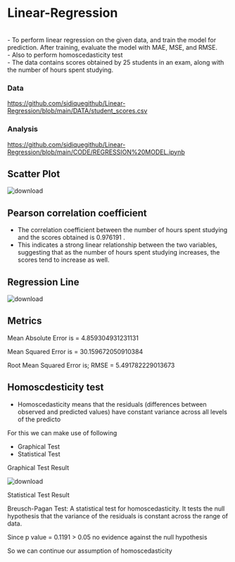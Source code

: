 # Linear-Regression
<br>
- To perform linear regression on the given data, and train the model for prediction. After training, evaluate the model with MAE, MSE, and RMSE. 
<br> 
- Also to perform homoscedasticity test

<br>
- The data contains scores obtained by 25 students in an exam, along with the number of hours spent studying. 

### Data
https://github.com/sidiquegithub/Linear-Regression/blob/main/DATA/student_scores.csv

### Analysis
https://github.com/sidiquegithub/Linear-Regression/blob/main/CODE/REGRESSION%20MODEL.ipynb

## Scatter Plot 
![download](https://github.com/sidiquegithub/Linear-Regression/assets/110783832/fee20aed-aa3b-4d7e-93d4-ed0cce877135)

## Pearson correlation coefficient

- The correlation coefficient between the number of hours spent studying and the scores obtained is 0.976191 . 
- This indicates a strong linear relationship between the two variables, suggesting that as the number of hours spent studying increases, the scores tend to increase as well.


## Regression Line

![download](https://github.com/sidiquegithub/Linear-Regression/assets/110783832/22c7e401-9645-4280-9319-25384bedd7c2)

## Metrics


Mean Absolute Error is =  4.859304931231131

Mean Squared Error is =  30.159672050910384

Root Mean Squared Error is; RMSE =  5.491782229013673

## Homoscdesticity test

- Homoscedasticity means that the residuals (differences between observed and predicted values) have constant variance across all levels of the predicto

For this we can make use of following
   
   - Graphical Test
   - Statistical Test
     
Graphical Test Result

![download](https://github.com/sidiquegithub/ML-MODEL-LINEAR-REGRESSION/assets/110783832/c6344e12-2f4e-435f-9ae5-d37ffb19fb09)   


Statistical Test Result 

Breusch-Pagan Test: A statistical test for homoscedasticity. It tests the null hypothesis that the variance of the residuals is constant across the range of data.

Since p value = 0.1191 >  0.05 no evidence against the null hypothesis

So we can continue our assumption of homoscedasticity
